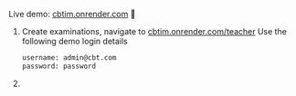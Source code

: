 Live demo: [cbtim.onrender.com](https://cbtim.inrender.com) 🎉
1. Create examinations, navigate to [cbtim.onrender.com/teacher](cbtim.onrender.com/teacher)
    Use the following demo login details
    ```txt
    username: admin@cbt.com
    password: password
    ```
2. 